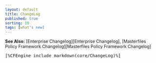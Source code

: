 ```yaml
---
layout: default
title: ChangeLog
published: true
sorting: 10
tags: [what's new]
---
```


**See Also:** [Enterprise Changelog][Enterprise Changelog], [Masterfiles Policy Framework Changelog][Masterfiles Policy Framework Changelog]

<pre>
[%CFEngine_include_markdown(core/ChangeLog)%]
</pre>
